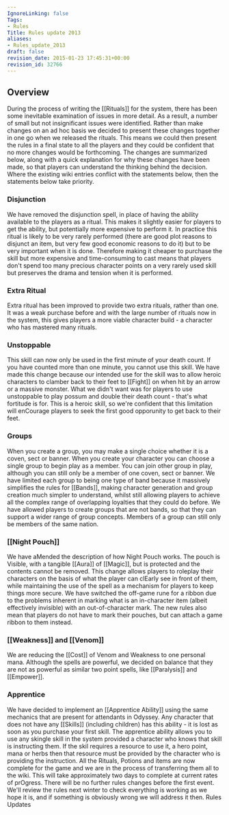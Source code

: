 ```yaml
---
IgnoreLinking: false
Tags:
- Rules
Title: Rules update 2013
aliases:
- Rules_update_2013
draft: false
revision_date: 2015-01-23 17:45:31+00:00
revision_id: 32766
---
```


## Overview
During the process of writing the [[Rituals]] for the system, there has been some inevitable examination of issues in more detail. As a result, a number of small but not insignificant issues were identified. Rather than make changes on an ad hoc basis we decided to present these changes together in one go when we released the rituals. This means we could then present the rules in a final state to all the players and they could be confident that no more changes would be forthcoming.
The changes are summarized below, along with a quick explanation for why these changes have been made, so that players can understand the thinking behind the decision. Where the existing wiki entries conflict with the statements below, then the statements below take priority.
### Disjunction
We have removed the disjunction spell, in place of having the ability available to the players as a ritual. This makes it slightly easier for players to get the ability, but potentially more expensive to perform it. In practice this ritual is likely to be very rarely performed (there are good plot reasons to disjunct an item, but very few good economic reasons to do it) but to be very important when it is done. Therefore making it cheaper to purchase the skill but more expensive and time-consuming to cast means that players don't spend too many precious character points on a very rarely used skill but preserves the drama and tension when it is performed.
### Extra Ritual
Extra ritual has been improved to provide two extra rituals, rather than one. It was a weak purchase before and with the large number of rituals now in the system, this gives players a more viable character build - a character who has mastered many rituals.
### Unstoppable
This skill can now only be used in the first minute of your death count. If you have counted more than one minute, you cannot use this skill. We have made this change because our intended use for the skill was to allow heroic characters to clamber back to their feet to [[Fight]] on when hit by an arrow or a massive monster. What we didn't want was for players to use unstoppable to play possum and double their death count - that's what fortitude is for. This is a heroic skill, so we're confident that this limitation will enCourage players to seek the first good opporunity to get back to their feet.
### Groups
When you create a group, you may make a single choice whether it is a coven, sect or banner. When you create your character you can choose a single group to begin play as a member. You can join other group in play, although you can still only be a member of one coven, sect or banner.
We have limited each group to being one type of band because it massively simplifies the rules for [[Bands]], making character generation and group creation much simpler to understand, whilst still allowing players to achieve all the complex range of overlapping loyalties that they could do before.
We have allowed players to create groups that are not bands, so that they can support a wider range of group concepts. Members of a group can still only be members of the same nation.
### [[Night Pouch]]
We have aMended the description of how Night Pouch works. The pouch is Visible, with a tangible [[Aura]] of [[Magic]], but is protected and the contents cannot be removed. This change allows players to roleplay their characters on the basis of what the player can clEarly see in front of them, while maintaining the use of the spell as a mechanism for players to keep things more secure. We have switched the off-game rune for a ribbon due to the problems inherent in marking what is an in-character item (albeit effectively invisible) with an out-of-character mark. The new rules also mean that players do not have to mark their pouches, but can attach a game ribbon to them instead.
### [[Weakness]] and [[Venom]]
We are reducing the [[Cost]] of Venom and Weakness to one personal mana. Although the spells are powerful, we decided on balance that they are not as powerful as similar two point spells, like [[Paralysis]] and [[Empower]].
### Apprentice
We have decided to implement an [[Apprentice Ability]] using the same mechanics that are present for attendants in Odyssey. Any character that does not have any [[Skills]] (including children) has this ability - it is lost as soon as you purchase your first skill. The apprentice ability allows you to use any skingle skill in the system provided a character who knows that skill is instructing them. If the skil requires a resource to use it, a hero point, mana or herbs then that resource must be provided by the character who is providing the instruction.
All the Rituals, Potions and items are now complete for the game and we are in the process of transferring them all to the wiki. This will take approximately two days to complete at current rates of prOgress. There will be no further rules changes before the first event. We'll review the rules next winter to check everything is working as we hope it is, and if something is obviously wrong we will address it then.
Rules Updates